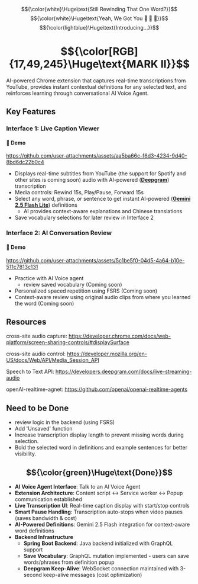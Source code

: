 
$${\color{white}\Huge\text{Still Rewinding That One Word?}}$$
$${\color{white}\Huge\text{Yeah, We Got You 💪 😤 🤜}}$$
$${\color{lightblue}\Huge\text{Introducing...}}$$

# $${\color[RGB]{17,49,245}\Huge\text{MARK II}}$$
AI-powered Chrome extension that captures real-time 
  transcriptions from YouTube, provides instant 
  contextual definitions for any selected text, and reinforces
   learning through conversational AI Voice Agent.
## Key Features

### Interface 1: Live Caption Viewer

#### 🎥 Demo


https://github.com/user-attachments/assets/aa5ba66c-f6d3-4234-9d40-8bd6dc22b0c4



- Displays real-time subtitles from YouTube (the support for Spotify and other sites is coming soon) audio with AI-powered (**[Deepgram](https://deepgram.com/product/speech-to-text)**) transcription
- Media controls: Rewind 15s, Play/Pause, Forward 15s
- Select any word, phrase, or sentence to get instant AI-powered (**[Gemini 2.5 Flash Lite](https://ai.google.dev/gemini-api/docs/models)**) definitions
  - AI provides context-aware explanations and Chinese translations
- Save vocabulary selections for later review in Interface 2

### Interface 2: AI Conversation Review
#### 🎥 Demo

https://github.com/user-attachments/assets/5c1be5f0-04d5-4a64-b10e-511c7813c131

- Practice with AI Voice agent
  - review saved vocabulary (Coming soon)
- Personalized spaced repetition using FSRS (Coming soon)
- Context-aware review using original audio clips from where you learned the word (Coming soon)
## Resources
cross-site audio capture: https://developer.chrome.com/docs/web-platform/screen-sharing-controls/#displaySurface

cross-site audio control: https://developer.mozilla.org/en-US/docs/Web/API/Media_Session_API

Speech to Text API: https://developers.deepgram.com/docs/live-streaming-audio 

openAI-realtime-agnet: https://github.com/openai/openai-realtime-agents

## Need to be Done
- review logic in the backend (using FSRS)
- Add 'Unsaved' function
- Increase transcription display length to prevent missing words during selection.
- Bold the selected word in definitions and example sentences for better visibility.


## $${\color{green}\Huge\text{Done}}$$
- **AI Voice Agent Interface**: Talk to an AI Voice Agent
- **Extension Architecture**: Content script ↔ Service worker ↔ Popup communication established
- **Live Transcription UI**: Real-time caption display with start/stop controls
- **Smart Pause Handling**: Transcription auto-stops when video pauses (saves bandwidth & cost)
- **AI-Powered Definitions**: Gemini 2.5 Flash integration for context-aware word definitions
- **Backend Infrastructure**
  - **Spring Boot Backend**: Java backend initialized with GraphQL support
  - **Save Vocabulary**: GraphQL mutation implemented - users can save words/phrases from definition popup
  - **Deepgram Keep-Alive**: WebSocket connection maintained with 3-second keep-alive messages (cost optimization)






